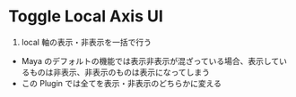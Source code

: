 # Toggle Local Axis UI

1. local 軸の表示・非表示を一括で行う

- Maya のデフォルトの機能では表示非表示が混ざっている場合、表示しているものは非表示、非表示のものは表示になってしまう
- この Plugin では全てを表示・非表示のどちらかに変える

![]()
